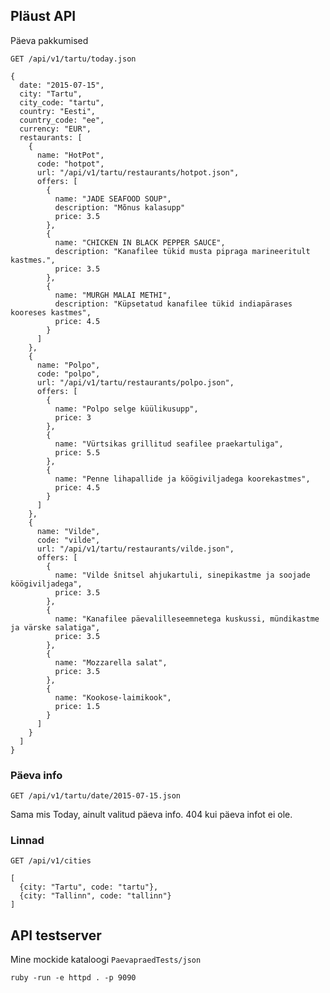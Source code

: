 ## Pläust API

Päeva pakkumised

`GET /api/v1/tartu/today.json`

    {
      date: "2015-07-15",
      city: "Tartu",
      city_code: "tartu",
      country: "Eesti",
      country_code: "ee",
      currency: "EUR",
      restaurants: [
        {
          name: "HotPot",
          code: "hotpot",
          url: "/api/v1/tartu/restaurants/hotpot.json",
          offers: [
            {
              name: "JADE SEAFOOD SOUP",
              description: "Mõnus kalasupp"
              price: 3.5
            },
            {
              name: "CHICKEN IN BLACK PEPPER SAUCE",
              description: "Kanafilee tükid musta pipraga marineeritult kastmes.",
              price: 3.5
            },
            {
              name: "MURGH MALAI METHI",
              description: "Küpsetatud kanafilee tükid indiapärases kooreses kastmes",
              price: 4.5
            }
          ]
        },
        {
          name: "Polpo",
          code: "polpo",
          url: "/api/v1/tartu/restaurants/polpo.json",
          offers: [
            {
              name: "Polpo selge küülikusupp",
              price: 3
            },
            {
              name: "Vürtsikas grillitud seafilee praekartuliga",
              price: 5.5
            },
            {
              name: "Penne lihapallide ja köögiviljadega koorekastmes",
              price: 4.5
            }
          ]
        },
        {
          name: "Vilde",
          code: "vilde",
          url: "/api/v1/tartu/restaurants/vilde.json",
          offers: [
            {
              name: "Vilde šnitsel ahjukartuli, sinepikastme ja soojade köögiviljadega",
              price: 3.5
            },
            {
              name: "Kanafilee päevalilleseemnetega kuskussi, mündikastme ja värske salatiga",
              price: 3.5
            },
            {
              name: "Mozzarella salat",
              price: 3.5
            },
            {
              name: "Kookose-laimikook",
              price: 1.5
            }
          ]
        }
      ]
    }
    
### Päeva info

`GET /api/v1/tartu/date/2015-07-15.json`

Sama mis Today, ainult valitud päeva info. 404 kui päeva infot ei ole.

### Linnad

`GET /api/v1/cities`

    [
      {city: "Tartu", code: "tartu"},
      {city: "Tallinn", code: "tallinn"}
    ]

## API testserver

Mine mockide kataloogi `PaevapraedTests/json`

    ruby -run -e httpd . -p 9090
